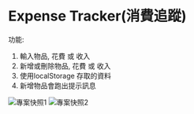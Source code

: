 # Expense Tracker(消費追蹤)

功能: 
1. 輸入物品, 花費 或 收入
2. 新增或刪除物品, 花費 或 收入
3. 使用localStorage 存取的資料
4. 新增物品會跑出提示訊息

![專案快照1](https://i.postimg.cc/hGf3hdRZ/image.jpg)
![專案快照2](https://i.postimg.cc/2yF0gdny/image.jpg)
